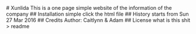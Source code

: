 <snippet>
  <content>
# Xunlida
This is a one page simple website of the information of the company
## Installation
 simple click the html file
## History
starts from Sun 27 Mar 2016
## Credits
Author: Caitlynn & Adam
## License
what is this shit
></content>
  <tabTrigger>readme</tabTrigger>
</snippet>
